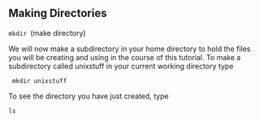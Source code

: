## Making Directories

`mkdir `(make directory)

We will now make a subdirectory in your home directory to hold the files you will be creating and using in the course of this tutorial. To make a subdirectory called unixstuff in your current working directory type

```
 mkdir unixstuff
 ```


To see the directory you have just created, type

```
ls
```
